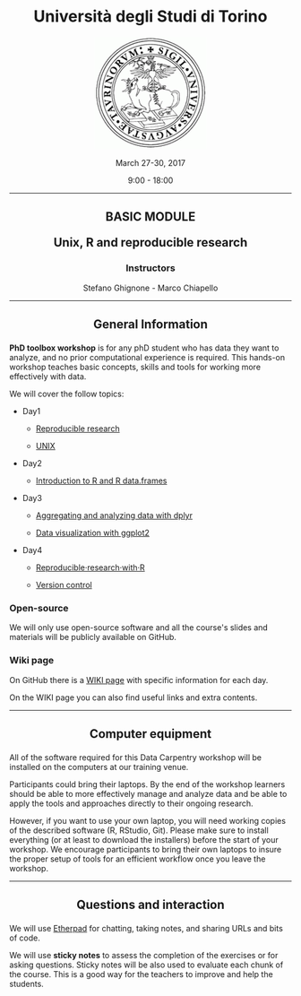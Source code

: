 <center><h1>Università degli Studi di Torino</h1><img src="download.gif" style="width:200px;height:200px;">
<p>March 27-30, 2017</p>
<p>9:00 - 18:00</p>
</center>

---

<center>
<h2><p>BASIC MODULE</p>
<p>Unix, R and reproducible research</p></h2>
<h3>Instructors</h3>
<p>Stefano Ghignone - Marco Chiapello</p>
</center>

---

<center><h2><p>General Information</p></h2></center>


**PhD toolbox workshop** is for any phD student who has data they want to analyze, and no prior computational experience is required. This hands-on workshop teaches basic concepts, skills and tools for working more effectively with data.

We will cover  the follow topics:

- Day1

	-  [Reproducible research](https://github.com/mchiapello/2017_PhD_Toolbox_course/raw/master/Presentations/Day1/RR_theory.pdf)

	-  [UNIX](https://github.com/mchiapello/2017_PhD_Toolbox_course/raw/master/Presentations/Day1/1.Ghignone.Unito.2016-unix.pdf)

- Day2

	-  [Introduction to R and R data.frames](https://github.com/mchiapello/2017_PhD_Toolbox_course/raw/master/Presentations/Day2/R_intro.pdf)

- Day3

	-  [Aggregating and analyzing data with dplyr](https://github.com/mchiapello/2017_PhD_Toolbox_course/raw/master/Presentations/Day3/R_dplyr.pdf)

	-  [Data visualization with ggplot2](https://github.com/mchiapello/2017_PhD_Toolbox_course/raw/master/Presentations/Day3/R_ggplot2.pdf)

- Day4

	-  [Reproducible·research·with·R](https://github.com/mchiapello/2017_PhD_Toolbox_course/raw/master/Presentations/Day4/reproducibleResearch/RR_practical.pdf)

	-  [Version control](https://gitpitch.com/mchiapello/2017_PhD_Toolbox_course/master?grs=github&t=white&p=Presentations%2FDay4%2FversionControl%2F)


### Open-source

We will only use open-source software and all the course's slides and materials will be publicly available on GitHub.

### Wiki page

On GitHub there is a [WIKI page](https://github.com/mchiapello/2017_PhD_Toolbox_course/wiki) with specific information for each day.

On the WIKI page you can also find useful links and extra contents.

---

<center><h2><p>Computer equipment</p></h2></center>

All of the software required for this Data Carpentry workshop will be installed on the computers at our training venue.

Participants could bring their laptops. By the end of the workshop learners should be able to more effectively manage and analyze data and be able to apply the tools and approaches directly to their ongoing research.

However, if you want to use your own laptop, you will need working copies of the described software (R, RStudio, Git). Please make sure to install everything (or at least to download the installers) before the start of your workshop. We encourage participants to bring their own laptops to insure the proper setup of tools for an efficient workflow once you leave the workshop.

---

<center><h2><p>Questions and interaction</p></h2></center>

We will use [Etherpad](https://public.etherpad-mozilla.org/p/PhD_Toolbox_2017) for chatting, taking notes, and sharing URLs and bits of code.

We will use **sticky notes** to assess the completion of the exercises or for asking questions. Sticky notes will be also used to evaluate each chunk of the course. This is a good way for the teachers to improve and help the students.
